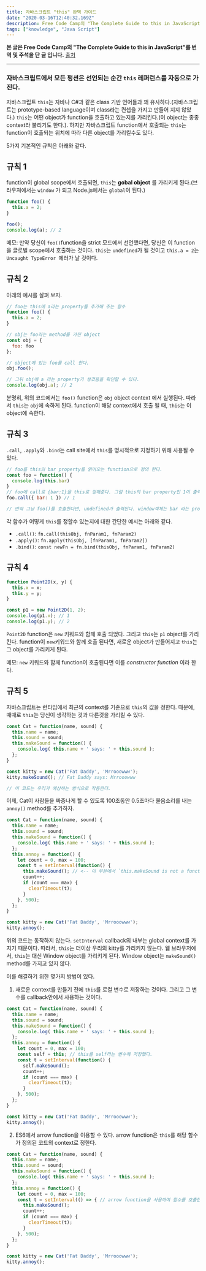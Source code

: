```yaml
---
title: 자바스크립트 "this" 완벽 가이드
date: "2020-03-16T12:40:32.169Z"
description: Free Code Camp의 "The Complete Guide to this in JavaScript" 번역 및 해설 추가
tags: ["knowledge", "Java Script"] 
---
```


**본 글은 Free Code Camp의 "The Complete Guide to this in JavaScript"를 번역 및 주석을 단 글 입니다.**
[출처](https://www.freecodecamp.org/news/the-complete-guide-to-this-in-javascript/)

--- 


### 자바스크립트에서 모든 펑션은 선언되는 순간 `this` 레퍼런스를 자동으로 가진다. 

자바스크립트 `this`는 자바나 C#과 같은 class 기반 언어들과 꽤 유사하다.(자바스크립트는 prototype-based language이며 class라는 컨셉을 가지고 만들어 지지 않았다.) `this`는 어떤 object가 function을 호출하고 있는지를 가리킨다.(이 object는 종종 context라 불리기도 한다.). 하지만 자바스크립트 function에서 호출되는 `this`는 function이 호출되는 위치에 따라 다른 object를 가리킬수도 있다. 

5가지 기본적인 규칙은 아래와 같다. 

## 규칙 1

function이 global scope에서 호출되면, `this`는 **gobal object** 를 가리키게 된다.(브라우져에서는 `window` 가 되고 Node.js에서는 `global`이 된다.)

```javascript 
function foo() {
  this.a = 2;
}

foo();
console.log(a); // 2
```

메모: 만약 당신이 `foo()`function을 strict 모드에서 선언했다면, 당신은 이 function을 글로벌 scope에서 호출하는 것이다. `this`는 `undefined`가 될 것이고 `this.a = 2`는 `Uncaught TypeError `에러가 날 것이다. 

## 규칙 2 

아래의 예시를 살펴 보자. 

```javascript
// foo는 this에 a라는 property를 추가해 주는 함수
function foo() {
  this.a = 2;
}

// obj는 foo라는 method를 가진 object
const obj = {
  foo: foo
};

// object에 있는 foo를 call 한다. 
obj.foo();

// 그뒤 obj에 a 라는 property가 생겼음을 확인할 수 있다. 
console.log(obj.a); // 2

```

분명히, 위의 코드에서는 `foo()` function은  `obj` object context 에서 실행된다. 따라서 `this`는 `obj`에 속하게 된다. function이 해당 context에서 호출 될 때, `this`는 이 object에 속한다. 


## 규칙 3 

`.call`, `.apply`와 `.bind`는 call site에서 `this`를 명시적으로 지정하기 위해 사용될 수 있다. 

```javascript
// foo를 this의 bar property를 읽어오는 function으로 정의 한다. 
const foo = function() {
  console.log(this.bar)
}
// foo에 call로 {bar:1}을 this로 정해준다. 그럼 this의 bar property인 1이 출력된다.
foo.call({ bar: 1 }) // 1

// 만약 그냥 foo()를 호출한다면, undefined가 출력된다. window객체는 bar 라는 property가 없기 때문이다. 
```

각 함수가 어떻게 `this`를 정할수 있는지에 대한 간단한 예시는 아래와 같다. 

- `.call()`: `fn.call(thisObj, fnParam1, fnParam2)`
- `.apply()`: `fn.apply(thisObj, [fnParam1, fnParam2])`
- `.bind()`: `const newFn = fn.bind(thisObj, fnParam1, fnParam2)`


## 규칙 4

```javascript
function Point2D(x, y) {
  this.x = x;
  this.y = y;
}

const p1 = new Point2D(1, 2);
console.log(p1.x); // 1
console.log(p1.y); // 2
```

`Point2D` function은 `new` 키워드와 함께 호출 되었다. 그리고 `this`는 `p1` object를 가리킨다. function이 `new`키워드와 함께 호출 된다면, 새로운 object가 만들어지고 `this`는 그 object를 가리키게 된다. 

메모: `new` 키워드와 함께 function이 호출된다면 이를 _constructor function_ 이라 한다. 

## 규칙 5

자바스크립트는 런타임에서 최근의 context를 기준으로 `this`의 값을 정한다. 때문에, 때때로 `this`는 당신이 생각하는 것과 다른것을 가리킬 수 있다.

```javascript
const Cat = function(name, sound) {
  this.name = name;
  this.sound = sound;
  this.makeSound = function() {
    console.log( this.name + ' says: ' + this.sound );
  };
}

const kitty = new Cat('Fat Daddy', 'Mrrooowww');
kitty.makeSound(); // Fat Daddy says: Mrrooowww

// 이 코드는 우리가 예상하는 방식으로 작동한다.

```

이제, Cat이 사람들을 짜증나게 할 수 있도록 100초동안 0.5초마다 울음소리를 내는 `annoy()` method를 추가하자.

```javascript
const Cat = function(name, sound) {
  this.name = name;
  this.sound = sound;
  this.makeSound = function() {
    console.log( this.name + ' says: ' + this.sound );
  };
  this.annoy = function() {
    let count = 0, max = 100;
    const t = setInterval(function() {
      this.makeSound(); // <-- 이 부분에서 `this.makeSound is not a function` 에러를 내며 함수가 실행되지 않는다.
      count++;
      if (count === max) {
        clearTimeout(t);
      }
    }, 500);
  };
}

const kitty = new Cat('Fat Daddy', 'Mrrooowww');
kitty.annoy();

```

위의 코드는 동작하지 않는다. `setInterval` callback의 내부는 global context를 가지기 때문이다. 따라서, `this`는 더이상 우리의 kitty를 가리키지 않는다. 웹 브라우저에서, `this`는 대신 Window object를 가리키게 된다. Window object는 `makeSound()` method를 가지고 있지 않다. 

이를 해결하기 위한 몇가지 방법이 있다. 

1. 새로운 context를 만들기 전에 `this`를 로컬 변수로 저장하는 것이다. 그리고 그 변수를 callback안에서 사용하는 것이다. 

```javascript
const Cat = function(name, sound) {
  this.name = name;
  this.sound = sound;
  this.makeSound = function() {
    console.log( this.name + ' says: ' + this.sound );
  };
  this.annoy = function() {
    let count = 0, max = 100;
    const self = this; // this를 self라는 변수에 저장했다.
    const t = setInterval(function() {
      self.makeSound();
      count++;
      if (count === max) {
        clearTimeout(t);
      }
    }, 500);
  };
}

const kitty = new Cat('Fat Daddy', 'Mrrooowww');
kitty.annoy();
```

2. ES6에서 arrow function을 이용할 수 있다. arrow function은 `this`를 해당 함수가 정의된 코드의 context로 정한다. 

```javascript
const Cat = function(name, sound) {
  this.name = name;
  this.sound = sound;
  this.makeSound = function() {
    console.log( this.name + ' says: ' + this.sound );
  };
  this.annoy = function() {
    let count = 0, max = 100;
    const t = setInterval(() => { // arrow function을 사용하여 함수를 호출한다.
      this.makeSound();
      count++;
      if (count === max) {
        clearTimeout(t);
      }
    }, 500);
  };
}

const kitty = new Cat('Fat Daddy', 'Mrrooowww');
kitty.annoy();


```

